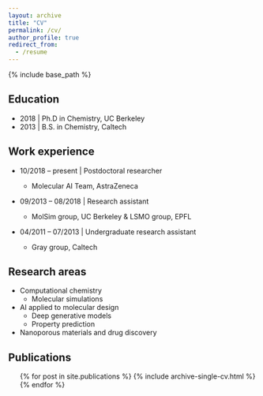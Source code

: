 ```yaml
---
layout: archive
title: "CV"
permalink: /cv/
author_profile: true
redirect_from:
  - /resume
---
```


{% include base_path %}

## Education
* 2018 | Ph.D in Chemistry, UC Berkeley
* 2013 | B.S. in Chemistry, Caltech

## Work experience
* 10/2018 – present | Postdoctoral researcher
  * Molecular AI Team, AstraZeneca

* 09/2013 – 08/2018 | Research assistant
  * MolSim group, UC Berkeley & LSMO group, EPFL

* 04/2011 – 07/2013 | Undergraduate research assistant
  * Gray group, Caltech
  
## Research areas
* Computational chemistry
  * Molecular simulations
* AI applied to molecular design
  * Deep generative models
  * Property prediction
* Nanoporous materials and drug discovery

## Publications
  <ul>{% for post in site.publications %}
    {% include archive-single-cv.html %}
  {% endfor %}</ul>
